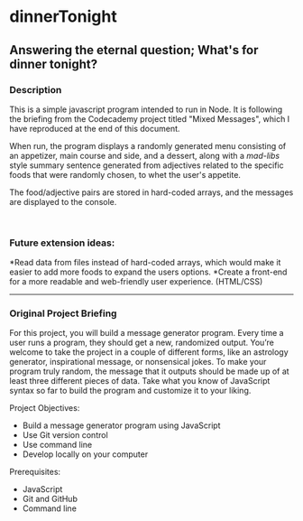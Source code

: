 # dinnerTonight
## Answering the eternal question; What's for dinner tonight?

### Description
This is a simple javascript program intended to run in Node. It is following the briefing from the Codecademy project titled "Mixed Messages", which I have reproduced at the end of this document.

When run, the program displays a randomly generated menu consisting of an appetizer, main course and side, and a dessert, along with a *mad-libs* style summary sentence generated from adjectives related to the specific foods that were randomly chosen, to whet the user's appetite.

The food/adjective pairs are stored in hard-coded arrays, and the messages are displayed to the console.

<br>

### Future extension ideas:
*Read data from files instead of hard-coded arrays, which would make it easier to add more foods to expand the users options.
*Create a front-end for a more readable and web-friendly user experience. (HTML/CSS)

<hr>

### Original Project Briefing
For this project, you will build a message generator program. Every time a user runs a program, they should get a new, randomized output. You’re welcome to take the project in a couple of different forms, like an astrology generator, inspirational message, or nonsensical jokes. To make your program truly random, the message that it outputs should be made up of at least three different pieces of data. Take what you know of JavaScript syntax so far to build the program and customize it to your liking.

Project Objectives:

   + Build a message generator program using JavaScript
   + Use Git version control
   + Use command line
   + Develop locally on your computer

Prerequisites:

   + JavaScript
   + Git and GitHub
   + Command line
